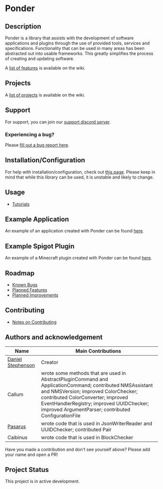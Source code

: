 # Ponder

## Description
Ponder is a library that assists with the development of software applications and plugins through the use of provided tools, services and specifications. Functionality that can be used in many areas has been abstracted out into usable frameworks. This greatly simplifies the process of creating and updating software.

A [list of features](https://github.com/Preponderous-Software/Ponder/wiki/Features) is available on the wiki.

## Projects
A [list of projects](https://github.com/Preponderous-Software/Ponder/wiki/Projects) is available on the wiki.

## Support
For support, you can join our [support discord server](https://discord.gg/G6wQxfcBMt).

### Experiencing a bug?
Please [fill out a bug report here](https://github.com/Preponderous-Software/Ponder/issues?q=is%3Aissue+is%3Aopen+label%3Abug).

## Installation/Configuration
For help with installation/configuration, check out [this page](https://github.com/Preponderous-Software/Ponder/wiki/Setup-Tutorial-(Configuration)). Please keep in mind that while this library can be used, it is unstable and likely to change.

## Usage
- [Tutorials](https://github.com/Preponderous-Software/Ponder/wiki/List-of-Tutorials)

## Example Application
An example of an application created with Ponder can be found [here](https://github.com/Preponderous-Software/ExamplePonderApplication).

## Example Spigot Plugin
An example of a Minecraft plugin created with Ponder can be found [here](https://github.com/Preponderous-Software/ExamplePonderPlugin).

## Roadmap
- [Known Bugs](https://github.com/Preponderous-Software/Ponder/issues?q=is%3Aopen+is%3Aissue+label%3Abug)
- [Planned Features](https://github.com/Preponderous-Software/Ponder/issues?q=is%3Aopen+is%3Aissue+label%3AEpic)
- [Planned Improvements](https://github.com/Preponderous-Software/Ponder/issues?q=is%3Aopen+is%3Aissue+label%3Aimprovement)

## Contributing
- [Notes on Contributing](https://github.com/Preponderous-Software/Ponder/wiki/Contributing)

## Authors and acknowledgement
Name | Main Contributions
------------ | -------------
[Daniel Stephenson](https://github.com/dmccoystephenson) | Creator
Callum | wrote some methods that are used in AbstractPluginCommand and ApplicationCommand; contributed NMSAssistant and NMSVersion; improved ColorChecker; contributed ColorConverter; improved EventHandlerRegistry; improved UUIDChecker; improved ArgumentParser; contributed ConfigurationFile
[Pasarus](https://github.com/Pasarus) | wrote code that is used in JsonWriterReader and UUIDChecker; contributed Pair
Caibinus | wrote code that is used in BlockChecker

Have you made a contribution and don't see yourself above? Please add your name and open a PR!

## Project Status
This project is in active development.
